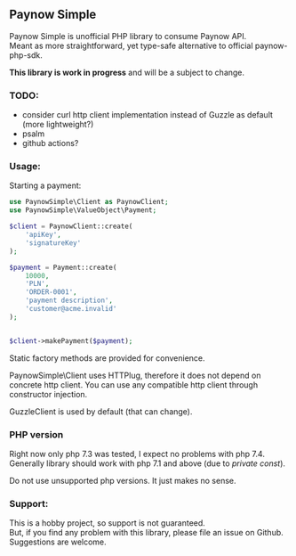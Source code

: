 Paynow Simple
--
Paynow Simple is unofficial PHP library to consume Paynow API.  
Meant as more straightforward, yet type-safe alternative to official paynow-php-sdk.

**This library is work in progress** and will be a subject to change.

### TODO:
- consider curl http client implementation instead of Guzzle as default (more lightweight?)
- psalm
- github actions?

### Usage:
Starting a payment:
```php
use PaynowSimple\Client as PaynowClient;
use PaynowSimple\ValueObject\Payment;

$client = PaynowClient::create(
    'apiKey',
    'signatureKey'
);

$payment = Payment::create(
    10000,
    'PLN',
    'ORDER-0001',
    'payment description',
    'customer@acme.invalid'
);


$client->makePayment($payment);
```
Static factory methods are provided for convenience.  

PaynowSimple\Client uses HTTPlug, therefore it does not depend on concrete http client. 
You can use any compatible http client through constructor injection.

GuzzleClient is used by default (that can change).

### PHP version
Right now only php 7.3 was tested, I expect no problems with php 7.4.  
Generally library should work with php 7.1 and above (due to _private const_).  

Do not use unsupported php versions. It just makes no sense.

### Support:
This is a hobby project, so support is not guaranteed.  
But, if you find any problem with this library, please file an issue on Github.  
Suggestions are welcome.